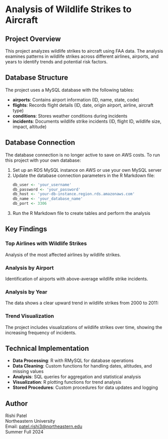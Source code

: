 # Analysis of Wildlife Strikes to Aircraft

## Project Overview
This project analyzes wildlife strikes to aircraft using FAA data. The analysis examines patterns in wildlife strikes across different airlines, airports, and years to identify trends and potential risk factors.

## Database Structure
The project uses a MySQL database with the following tables:
- **airports**: Contains airport information (ID, name, state, code)
- **flights**: Records flight details (ID, date, origin airport, airline, aircraft type)
- **conditions**: Stores weather conditions during incidents
- **incidents**: Documents wildlife strike incidents (ID, flight ID, wildlife size, impact, altitude)

## Database Connection
The database connection is no longer active to save on AWS costs. To run this project with your own database:

1. Set up an RDS MySQL instance on AWS or use your own MySQL server
2. Update the database connection parameters in the R Markdown file:
   ```r
   db_user <- 'your_username' 
   db_password <- 'your_password'
   db_host <- 'your-db-instance.region.rds.amazonaws.com'
   db_name <- 'your_database_name'
   db_port <- 3306
   ```
3. Run the R Markdown file to create tables and perform the analysis

## Key Findings

### Top Airlines with Wildlife Strikes
Analysis of the most affected airlines by wildlife strikes.

### Analysis by Airport
Identification of airports with above-average wildlife strike incidents.

### Analysis by Year
The data shows a clear upward trend in wildlife strikes from 2000 to 2011:

### Trend Visualization
The project includes visualizations of wildlife strikes over time, showing the increasing frequency of incidents.

## Technical Implementation
- **Data Processing**: R with RMySQL for database operations
- **Data Cleaning**: Custom functions for handling dates, altitudes, and missing values
- **Analysis**: SQL queries for aggregation and statistical analysis
- **Visualization**: R plotting functions for trend analysis
- **Stored Procedures**: Custom procedures for data updates and logging

## Author
Rishi Patel  
Northeastern University  
Email: patel.rishi3@northeastern.edu  
Summer Full 2024